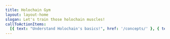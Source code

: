 ```yaml
---
title: Holochain Gym
layout: layout-home
slogan: Let's train those holochain muscles!
callToActionItems:
  [{ text: "Understand Holochain's basics!", href: '/concepts/' }, { text: 'Start your work out', href: '/developers/' }]
---
```

